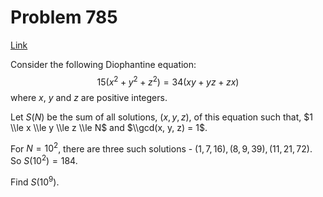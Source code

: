 # Problem 785

[Link](https://projecteuler.net/problem=785)

Consider the following Diophantine equation: $$15 (x^2 + y^2 + z^2) = 34 (xy + yz + zx)$$ where $x$, $y$ and $z$ are positive integers. 

Let $S(N)$ be the sum of all solutions, $(x,y,z)$, of this equation such that, $1 \\le x \\le y \\le z \\le N$ and $\\gcd(x, y, z) = 1$. 

For $N = 10^2$, there are three such solutions - $(1, 7, 16), (8, 9, 39), (11, 21, 72)$. So $S(10^2) = 184$. 

Find $S(10^9)$.
